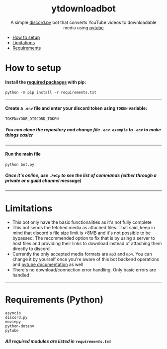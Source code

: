 <h1 align='center'>ytdownloadbot</h1>
<p align='center'>
A simple <a href="https://github.com/Rapptz/discord.py">discord.py</a> bot that converts YouTube videos to downloadable media using <a href="https://github.com/pytube/pytube">pytube</a>
</p>

- [How to setup](#setup)
- [Limitations](#limit)
- [Requirements](#requirements)

# How to setup <a name="setup"></a>
#### Install the [required packages](#requirements) with pip:
```
python -m pip install -r requirements.txt
```
---
#### Create a `.env` file and enter your discord token using `TOKEN` variable:
```
TOKEN=YOUR_DISCORD_TOKEN
```
##### You can clone the repository and change file `.env.example` to `.env` to make things easier
---
#### Run the main file
```
python bot.py
```
##### Once it's online, use `.help` to see the list of commands (either through a private or a guild channel message)
---
# Limitations <a name="limit"></a>
- This bot only have the basic functionalities as it's not fully complete
- This bot sends the fetched media as attached files. That said, keep in mind that discord's file size limit is >8MB and it's not possible to be bypassed. The recommended option to fix that is by using a server to host files and providing their links to download instead of attaching them directly to discord
- Currently the only accepted media formats are `mp3` and `mp4`. You can change it by yourself once you're aware of this bot backend operations and <a href="https://pytube.io/en/latest/">pytube documentation</a> as well
- There's no download/connection error handling. Only basic errors are handled
---
# Requirements (Python)<a name="requirements"></a>
```
asyncio
discord.py
moviepy
python-dotenv
pytube
```
##### All required modules are listed in `requirements.txt`
